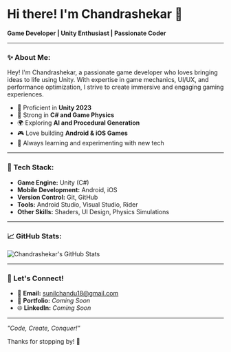 # Hi there! I'm Chandrashekar 👋

**Game Developer | Unity Enthusiast | Passionate Coder**

---

### ✨ About Me:
Hey! I'm Chandrashekar, a passionate game developer who loves bringing ideas to life using Unity. With expertise in game mechanics, UI/UX, and performance optimization, I strive to create immersive and engaging gaming experiences.

- 🌟 Proficient in **Unity 2023**
- 💪 Strong in **C# and Game Physics**
- 🌍 Exploring **AI and Procedural Generation**
- 🎮 Love building **Android & iOS Games**
- 🚀 Always learning and experimenting with new tech

---

### 🔧 Tech Stack:
- **Game Engine:** Unity (C#)
- **Mobile Development:** Android, iOS
- **Version Control:** Git, GitHub
- **Tools:** Android Studio, Visual Studio, Rider
- **Other Skills:** Shaders, UI Design, Physics Simulations

---

### 📈 GitHub Stats:
![Chandrashekar's GitHub Stats](https://github-readme-stats.vercel.app/api?username=your-github-username&show_icons=true&theme=tokyonight)

---

### 📢 Let's Connect!
- 📧 **Email:** [sunilchandu18@gmail.com](mailto:sunilchandu18@gmail.com)
- 🔗 **Portfolio:** _Coming Soon_
- 🌐 **LinkedIn:** _Coming Soon_

---

_"Code, Create, Conquer!"_

Thanks for stopping by! 🌟
